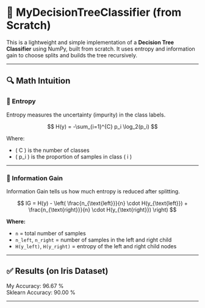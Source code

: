 # 🌳 MyDecisionTreeClassifier (from Scratch)

This is a lightweight and simple implementation of a **Decision Tree Classifier** using NumPy, built from scratch. It uses entropy and information gain to choose splits and builds the tree recursively.

---

## 🔍 Math Intuition

### 📘 Entropy

Entropy measures the uncertainty (impurity) in the class labels.

$$
H(y) = -\sum_{i=1}^{C} p_i \log_2(p_i)
$$

Where:
- \( C \) is the number of classes
- \( p_i \) is the proportion of samples in class \( i \)

---

### 🟰 Information Gain

Information Gain tells us how much entropy is reduced after splitting.

$$
IG = H(y) - \left( \frac{n_{\text{left}}}{n} \cdot H(y_{\text{left}}) + \frac{n_{\text{right}}}{n} \cdot H(y_{\text{right}}) \right)
$$

**Where:**
- `n` = total number of samples
- `n_left`, `n_right` = number of samples in the left and right child
- `H(y_left)`, `H(y_right)` = entropy of the left and right child nodes

---

## ✅ Results (on Iris Dataset)

My Accuracy: 96.67 %  
Sklearn Accuracy: 90.00 %

---
